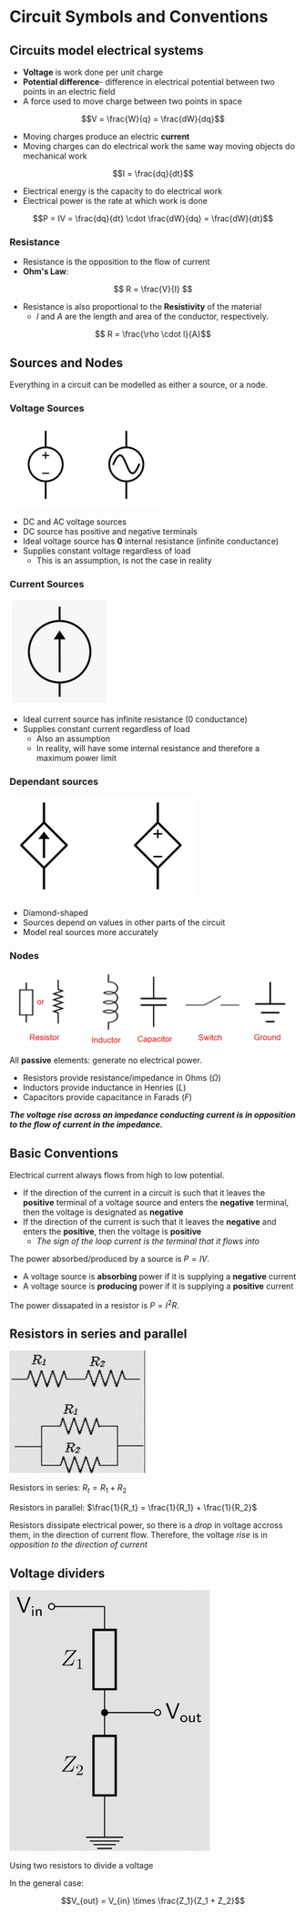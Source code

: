# Circuit Symbols and Conventions

## Circuits model electrical systems
- **Voltage** is work done per unit charge 
- **Potential difference**- difference in electrical potential between two points in an electric field
- A force used to move charge between two points in space 

$$V = \frac{W}{q} = \frac{dW}{dq}$$ 

- Moving charges produce an electric **current**
- Moving charges can do electrical work the same way moving objects do mechanical work

$$I = \frac{dq}{dt}$$

- Electrical energy is the capacity to do electrical work
- Electrical power is the rate at which work is done 

$$P = IV = \frac{dq}{dt} \cdot \frac{dW}{dq} = \frac{dW}{dt}$$

### Resistance
- Resistance is the opposition to the flow of current
- **Ohm's Law**:

$$ R = \frac{V}{I} $$

- Resistance is also proportional to the **Resistivity** of the material 
  - $l$ and $A$ are the length and area of the conductor, respectively.
  
$$ R = \frac{\rho \cdot l}{A}$$


## Sources and Nodes

Everything in a circuit can be modelled as either a source, or a node.
### Voltage Sources

![](img/voltage-sources.png)

- DC and AC voltage sources
- DC source has positive and negative terminals
- Ideal voltage source has **0** internal resistance (infinite conductance)
- Supplies constant voltage regardless of load
  - This is an assumption, is not the case in reality

### Current Sources
![](img/current-source.jpg)
- Ideal current source has infinite resistance (0 conductance)
- Supplies constant current regardless of load
  - Also an assumption
  - In reality, will have some internal resistance and therefore a maximum power limit

### Dependant sources

![](img/dependant-sources.jpg)

- Diamond-shaped 
- Sources depend on values in other parts of the circuit
- Model real sources more accurately
  
### Nodes

![](img/nodes.jpg)

All **passive** elements: generate no electrical power.   

- Resistors provide resistance/impedance in Ohms ($\Omega$)
- Inductors provide inductance in Henries ($L$)
- Capacitors provide capacitance in Farads ($F$)
  
***The voltage rise across an impedance conducting current is in opposition to the flow of current in the impedance.***

## Basic Conventions
Electrical current always flows from high to low potential.

- If the direction of the current in a circuit is such that it leaves the **positive** terminal of a voltage source and enters the **negative** terminal, then the voltage is designated as **negative**
- If the direction of the current is such that it leaves the **negative** and enters the **positive**, then the voltage is **positive**
  - *The sign of the loop current is the terminal that it flows into*

The power absorbed/produced by a source is $P = IV$.
- A voltage source is **absorbing** power if it is supplying a **negative** current
- A voltage source is **producing** power if it is supplying a **positive** current

The power dissapated in a resistor is $P = I^2R$.

## Resistors in series and parallel

![](img/resistors.jpg)

Resistors in series: $R_t = R_1 + R_2$  

Resistors in parallel: $\frac{1}{R_t} = \frac{1}{R_1} + \frac{1}{R_2}$

Resistors dissipate electrical power, so there is a *drop* in voltage accross them, in the direction of current flow. Therefore, the voltage *rise* is in *opposition to the direction of current*

## Voltage dividers

![](img/divider.jpg)

Using two resistors to divide a voltage

In the general case:

$$V_{out} = V_{in} \times \frac{Z_1}{Z_1 + Z_2}$$